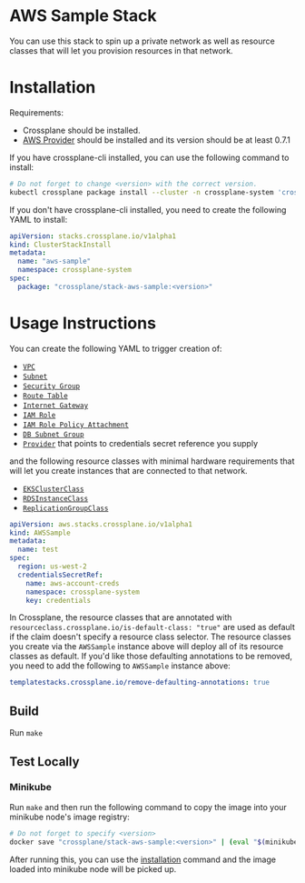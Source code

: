 # AWS Sample Stack

You can use this stack to spin up a private network as well as resource classes that will let you provision resources in that network.

# Installation

Requirements:
* Crossplane should be installed.
* [AWS Provider](https://github.com/crossplane/provider-aws) should be installed and its version should be at least 0.7.1

If you have crossplane-cli installed, you can use the following command to install:

```bash
# Do not forget to change <version> with the correct version.
kubectl crossplane package install --cluster -n crossplane-system 'crossplane/stack-aws-sample:<version>' aws-sample
```

If you don't have crossplane-cli installed, you need to create the following YAML to install:

```yaml
apiVersion: stacks.crossplane.io/v1alpha1
kind: ClusterStackInstall
metadata:
  name: "aws-sample"
  namespace: crossplane-system
spec:
  package: "crossplane/stack-aws-sample:<version>"
```

# Usage Instructions

You can create the following YAML to trigger creation of:
* [`VPC`][vpc]
* [`Subnet`][subnet]
* [`Security Group`][securitygroup]
* [`Route Table`][routetable] 
* [`Internet Gateway`][internetgateway] 
* [`IAM Role`][iamrole] 
* [`IAM Role Policy Attachment`][iamrolepolicyattachment] 
* [`DB Subnet Group`][dbsubnetgroup]
* [`Provider`][provider] that points to credentials secret reference you supply

and the following resource classes with minimal hardware requirements that will let you create instances that are connected to that network.

* [`EKSClusterClass`][ekscluster-class]
* [`RDSInstanceClass`][rdsinstance-class]
* [`ReplicationGroupClass`][replicationgroup-class]


```yaml
apiVersion: aws.stacks.crossplane.io/v1alpha1
kind: AWSSample
metadata:
  name: test
spec:
  region: us-west-2
  credentialsSecretRef:
    name: aws-account-creds
    namespace: crossplane-system
    key: credentials
```

In Crossplane, the resource classes that are annotated with `resourceclass.crossplane.io/is-default-class: "true"` are used as default if the claim doesn't specify a resource class selector. The resource classes you create via the `AWSSample` instance above will deploy all of its resource classes as default. If you'd like those defaulting annotations to be removed, you need to add the following to `AWSSample` instance above:

```yaml
templatestacks.crossplane.io/remove-defaulting-annotations: true
```

## Build

Run `make`

## Test Locally

### Minikube

Run `make` and then run the following command to copy the image into your minikube node's image registry:

```bash
# Do not forget to specify <version>
docker save "crossplane/stack-aws-sample:<version>" | (eval "$(minikube docker-env --shell bash)" && docker load)
```

After running this, you can use the [installation](#installation) command and the image loaded into minikube node will be picked up. 

[vpc]: kustomize/aws/network/vpc.yaml
[subnet]: kustomize/aws/network/subnet.yaml
[securitygroup]: kustomize/aws/network/securitygroup.yaml
[routetable]: kustomize/aws/network/routetable.yaml
[internetgateway]: kustomize/aws/network/internetgateway.yaml
[iamrole]: kustomize/aws/identity/iamrole.yaml
[iamrolepolicyattachment]: kustomize/aws/identity/iamrolepolicyattachment.yaml
[dbsubnetgroup]: kustomize/aws/database/dbsubnetgroup.yaml
[provider]: kustomize/aws/provider.yaml
[ekscluster-class]: kustomize/aws/compute/eksclusterclass.yaml
[rdsinstance-class]: kustomize/aws/database/rdsinstanceclass.yaml
[replicationgroup-class]: kustomize/aws/cache/replicationgroupclass.yaml